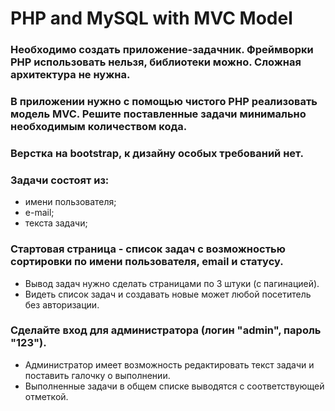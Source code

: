 # PHP and MySQL with MVC Model

### Необходимо создать приложение-задачник. Фреймворки PHP использовать нельзя, библиотеки можно. Сложная архитектура не нужна.
### В приложении нужно с помощью чистого PHP реализовать модель MVC. Решите поставленные задачи минимально необходимым количеством кода.
### Верстка на bootstrap, к дизайну особых требований нет.

### Задачи состоят из:
- имени пользователя;
- е-mail;
- текста задачи;

### Стартовая страница - список задач с возможностью сортировки по имени пользователя, email и статусу.
- Вывод задач нужно сделать страницами по 3 штуки (с пагинацией).
- Видеть список задач и создавать новые может любой посетитель без авторизации.

### Сделайте вход для администратора (логин "admin", пароль "123").
- Администратор имеет возможность редактировать текст задачи и поставить галочку о выполнении.
- Выполненные задачи в общем списке выводятся с соответствующей отметкой.
